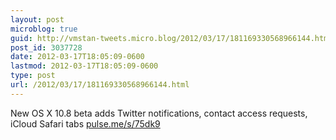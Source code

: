 ```yaml
---
layout: post
microblog: true
guid: http://vmstan-tweets.micro.blog/2012/03/17/181169330568966144.html
post_id: 3037728
date: 2012-03-17T18:05:09-0600
lastmod: 2012-03-17T18:05:09-0600
type: post
url: /2012/03/17/181169330568966144.html
---
```

New OS X 10.8 beta adds Twitter notifications, contact access requests, iCloud Safari tabs <a href="http://pulse.me/s/75dk9">pulse.me/s/75dk9</a>
